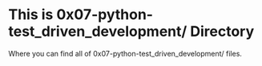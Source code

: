 # This is 0x07-python-test_driven_development/ Directory

Where you can find all of 0x07-python-test_driven_development/ files.

